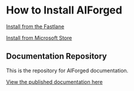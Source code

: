 # How to Install AIForged

[Install from the Fastlane](https://aiforgedstorage.blob.core.windows.net/install/index.html)

[Install from Microsoft Store](https://apps.microsoft.com/store/detail/aiforged/9N9TV5K8F914)

## Documentation Repository

This is the repository for AIForged documentation.

[View the published documentation here](http://docs.aiforged.com)
